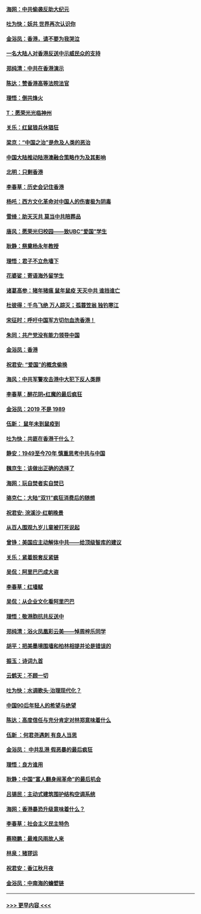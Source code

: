 #### [海网：中共偷袭反助大纪元](../pages/nsc993/n11673515.md?t=11231233) 
#### [吐为快：妖共 世界再次认识你](../pages/nsc993/n11673506.md?t=11231233) 
#### [金浴凤：香港，请不要为我哭泣](../pages/nsc993/n11673248.md?t=11231233) 
#### [一名大陆人对香港反送中示威民众的支持](../pages/nsc993/n11672615.md?t=11231233) 
#### [郑纯清：中共在香港演示](../pages/nsc993/n11670539.md?t=11231233) 
#### [陈达：赞香港高等法院法官](../pages/nsc993/n11669542.md?t=11231233) 
#### [理悟：倒共烽火](../pages/nsc993/n11668844.md?t=11231233) 
#### [T：愿荣光光临神州](../pages/nsc993/n11668421.md?t=11231233) 
#### [关乐：红鼠狼兵休猖狂](../pages/nsc993/n11668378.md?t=11231233) 
#### [梁京：“中国之治”是危及人类的恶治](../pages/nsc993/n11668328.md?t=11231233) 
#### [中国大陆推动陆港澳融合策略作为及其影响](../pages/nsc993/n11668157.md?t=11231233) 
#### [北明：只剩香港](../pages/nsc993/n11668002.md?t=11231233) 
#### [李春草：历史会记住香港](../pages/nsc993/n11667927.md?t=11231233) 
#### [杨吒：西方文化革命对中国人的伤害极为阴毒](../pages/nsc993/n11664521.md?t=11231233) 
#### [雪绮：助天灭共 莫当中共陪葬品](../pages/nsc993/n11662650.md?t=11231233) 
#### [唐风：愿荣光归校园——致UBC“爱国”学生](../pages/nsc993/n11662194.md?t=11231233) 
#### [耿静：祭奠杨永年教授](../pages/nsc993/n11662514.md?t=11231233) 
#### [理悟：君子不立危墙下](../pages/nsc993/n11662172.md?t=11231233) 
#### [花婆娑：寄语海外留学生](../pages/nsc993/n11662121.md?t=11231233) 
#### [诸葛高参：猪年猪瘟 鼠年鼠疫 天灭中共 谁挡谁亡](../pages/nsc993/n11661980.md?t=11231233) 
#### [杜彼得：千鸟飞绝 万人踪灭；孤蓑笠翁 独钓寒江](../pages/nsc993/n11661170.md?t=11231233) 
#### [宋征时：呼吁中国军方切勿血洗香港！](../pages/nsc993/n11415318.md?t=11231233) 
#### [朱同：共产党没有能力领导中国](../pages/nsc993/n11660421.md?t=11231233) 
#### [金浴凤：香港](../pages/nsc993/n11660419.md?t=11231233) 
#### [祝君安: “爱国”的概念偷换](../pages/nsc993/n11659706.md?t=11231233) 
#### [海风：中共军警攻击港中大犯下反人类罪](../pages/nsc993/n11659632.md?t=11231233) 
#### [李春草：醉花阴•红魔的最后疯狂](../pages/nsc993/n11659287.md?t=11231233) 
#### [金浴凤：2019 不是 1989](../pages/nsc993/n11657663.md?t=11231233) 
#### [伍新： 鼠年未到鼠疫到](../pages/nsc993/n11655098.md?t=11231233) 
#### [吐为快：共匪在香港干什么？](../pages/nsc993/n11654891.md?t=11231233) 
#### [静安：1949至今70年 慎重思考中共与中国](../pages/nsc993/n11651244.md?t=11231233) 
#### [魏京生：该做出正确的选择了](../pages/nsc993/n11653084.md?t=11231233) 
#### [海网：玩自焚者实自焚已](../pages/nsc993/n11652423.md?t=11231233) 
#### [骆克仁：大陆“双11”疯狂消费后的随想](../pages/nsc993/n11652305.md?t=11231233) 
#### [祝君安: 浣溪沙·红朝晚景](../pages/nsc993/n11652258.md?t=11231233) 
#### [从百人围观九岁儿童被打死说起](../pages/nsc993/n11651030.md?t=11231233) 
#### [曾铮：美国应主动解体中共——给顶级智库的建议](../pages/nsc993/n11649888.md?t=11231233) 
#### [关乐：紧着脱套反紧链](../pages/nsc993/n11649069.md?t=11231233) 
#### [吴侃：阿里巴巴成大盗](../pages/nsc993/n11645523.md?t=11231233) 
#### [李春草：红墙赋](../pages/nsc993/n11646389.md?t=11231233) 
#### [吴侃：从企业文化看阿里巴巴](../pages/nsc993/n11645476.md?t=11231233) 
#### [理悟：敬港胞抗共反送中](../pages/nsc993/n11645466.md?t=11231233) 
#### [郑纯清：浴火凤凰彩云美——悼周梓乐同学](../pages/nsc993/n11645155.md?t=11231233) 
#### [胡平：把美墨境围墙和柏林相提并论是错误的](../pages/nsc993/n11645134.md?t=11231233) 
#### [振玉：诗词九首](../pages/nsc993/n11644081.md?t=11231233) 
#### [云鹤天：不顾一切](../pages/nsc993/n11643508.md?t=11231233) 
#### [吐为快：水调歌头·治理现代化？](../pages/nsc993/n11643485.md?t=11231233) 
#### [中国90后年轻人的希望与绝望](../pages/nsc993/n11642317.md?t=11231233) 
#### [陈达：高度信任与充分肯定对林郑意味着什么](../pages/nsc993/n11641441.md?t=11231233) 
#### [伍新 ：何君尧遇刺 有良人当思](../pages/nsc993/n11641503.md?t=11231233) 
#### [金浴凤： 中共乱港  假恶暴的最后疯狂](../pages/nsc993/n11641495.md?t=11231233) 
#### [理悟：良方谁用](../pages/nsc993/n11641463.md?t=11231233) 
#### [耿静：中国“富人翻身闹革命”的最后机会](../pages/nsc993/n11640655.md?t=11231233) 
#### [吕锡民：主动式建筑围护结构空调系统](../pages/nsc993/n11640168.md?t=11231233) 
#### [海网：香港暴恐升级意味着什么？](../pages/nsc993/n11635904.md?t=11231233) 
#### [李春草：社会主义民主特色](../pages/nsc993/n11634657.md?t=11231233) 
#### [蔡晓鹏：最难风雨故人来](../pages/nsc993/n11633145.md?t=11231233) 
#### [林泉：猪猡运](../pages/nsc993/n11631469.md?t=11231233) 
#### [祝君安：香江秋月夜](../pages/nsc993/n11631440.md?t=11231233) 
#### [金浴凤：中南海的蟾嬖链](../pages/nsc993/n11631290.md?t=11231233) 

----
#### [ >>> 更早内容 <<< ](../indexes/nsc993-earlier.md)
